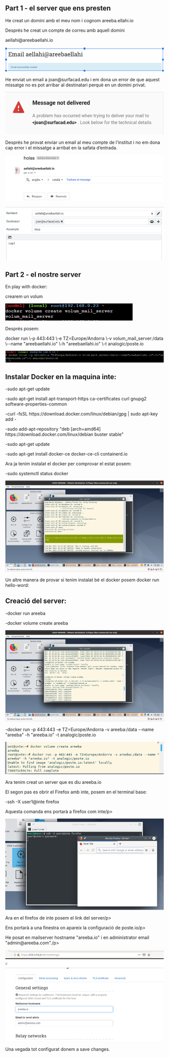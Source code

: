 <h2>Part 1 - el server que ens presten</h2>
<p> He creat un domini amb el meu nom i cognom areeba.ellahi.io</p>
<p> Després he creat un compte de correu amb aquell domini</p>
<p>aellahi@areebaellahi.io</p>
<p><img src="https://raw.githubusercontent.com/Areebaellahi/FOTOS/main/01.png" alt="Cat"></p>
<p> He enviat un email a joan@surfacad.edu i em dona un error de que aquest missatge no es pot arribar al destinatari perquè en un domini privat.</p> 
<p><img src="https://raw.githubusercontent.com/Areebaellahi/FOTOS/main/2.png"></p>
<p>Després he provat enviar un email al meu compte de l’institut i no em dona cap error i el missatge a arribat en la safata d’entrada.
</p>
<p><img src="https://raw.githubusercontent.com/Areebaellahi/FOTOS/main/3.png"></p>
<p><img src="https://raw.githubusercontent.com/Areebaellahi/FOTOS/main/1.png" alt="Cat"></p>
<h2>Part 2 - el nostre server</h2>
<p> En play with docker:</p>
<p> crearem un volum</p>
<p><img src="https://raw.githubusercontent.com/Areebaellahi/FOTOS/main/4.png" alt="Cat"></p>
<p>Després posem:</p>
<p>docker run \-p 443:443 \-e TZ=Europe/Andorra \-v volum_mail_server:/data \--name "areebaellahi.io" \-h "areebaellahi.io" \-t analogic/poste.io</p>
<p><img src="https://raw.githubusercontent.com/Areebaellahi/FOTOS/main/5.png" alt="Cat"></p>
<h2>Instalar Docker en la maquina inte:</h2>
<p>-sudo apt-get update</p>
<p>-sudo apt-get install apt-transport-https ca-certificates curl gnupg2 software-properties-common</p>
<p>-curl -fsSL https://download.docker.com/linux/debian/gpg | sudo apt-key add -</p>
<p>-sudo add-apt-repository "deb [arch=amd64] https://download.docker.com/linux/debian buster stable"</p>
<p>-sudo apt-get update</p>
<p>-sudo apt-get install docker-ce docker-ce-cli containerd.io</p>
<p>Ara ja tenim instalat el docker per comprovar el estat posem:</p>
<p>-sudo systemctl status docker</p>
<p><img src="https://raw.githubusercontent.com/Areebaellahi/FOTOS/main/docker%20run%202.png" alt="Cat"></p>
<p>Un altre manera de provar si tenim instalat bé el docker posem docker run hello-word:</p>
<h2>Creació del server:</h2>
<p>-docker run areeba</p>
<p>-docker volume create areeba</p>
<p><img src="https://raw.githubusercontent.com/Areebaellahi/FOTOS/main/docker%20run1.1.png" alt="Cat"></p>
<p>-docker run -p 443:443 -e TZ=Europe/Andorra -v areeba:/data --name "areeba" -h "areeba.io" -t analogic/poste.io</p>
<p><img src="https://raw.githubusercontent.com/Areebaellahi/FOTOS/main/docker%20run%2001.png" alt="Cat"></p>
<p>Ara tenim creat un server que es diu areeba.io</p>
<p>El segon pas es obrir el Firefox amb inte, posem en el terminal base:</p>
<p>-ssh -X user1@inte firefox</p>
<p>Aquesta comanda ens portarà a firefox com inte/p>
<p><img src="https://raw.githubusercontent.com/Areebaellahi/FOTOS/main/firefox%20inte.png" alt="Cat"></p>
<p>Ara en el firefox de inte posem el link del server/p>
<p>Ens portarà a una finestra on apareix la configuració de poste.io/p>
<p>He posat en mailserver hostname "areeba.io" i en administrator email "admin@areeba.com"./p>
<p><img src="https://raw.githubusercontent.com/Areebaellahi/FOTOS/main/mailserver.png" alt="Cat"></p>
<p>Una vegada tot configurat donem a save changes.</p>


